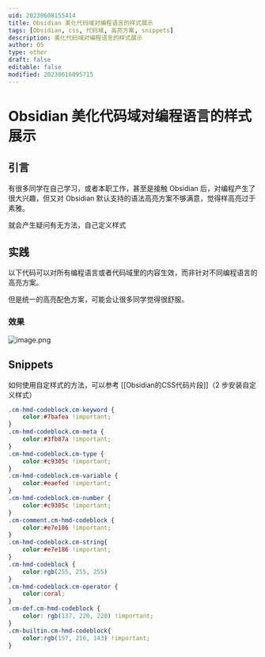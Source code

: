 ```yaml
---
uid: 20230608155414
title: Obsidian 美化代码域对编程语言的样式展示
tags: [Obsidian, css, 代码域, 高亮方案, snippets]
description: 美化代码域对编程语言的样式展示
author: OS
type: other
draft: false
editable: false
modified: 20230616095715
---
```


# Obsidian 美化代码域对编程语言的样式展示

## 引言

有很多同学在自己学习，或者本职工作，甚至是接触 Obsidian 后，对编程产生了很大兴趣，但又对 Obsidian 默认支持的语法高亮方案不够满意，觉得样高亮过于素雅。

就会产生疑问有无方法，自己定义样式

## 实践

以下代码可以对所有编程语言或者代码域里的内容生效，而非针对不同编程语言的高亮方案。

但是统一的高亮配色方案，可能会让很多同学觉得很舒服。

### 效果

![image.png](https://cdn.pkmer.cn/images/20230608155915.png!pkmer)

## Snippets

如何使用自定样式的方法，可以参考 [[Obsidian的CSS代码片段]]（2 步安装自定义样式）

```CSS
.cm-hmd-codeblock.cm-keyword {
    color:#7bafea !important;
}
.cm-hmd-codeblock.cm-meta {
    color:#3fb87a !important;
}
.cm-hmd-codeblock.cm-type {
    color:#c9305c !important;
}
.cm-hmd-codeblock.cm-variable {
    color:#eaefed !important;
}
.cm-hmd-codeblock.cm-number {
    color:#c9305c !important;
}
.cm-comment.cm-hmd-codeblock {
    color:#e7e186 !important;
}
.cm-hmd-codeblock.cm-string{
    color:#e7e186 !important;
}
.cm-hmd-codeblock {
    color:rgb(255, 255, 255)
}
.cm-hmd-codeblock.cm-operator {
    color:coral;
}
.cm-def.cm-hmd-codeblock {
    color: rgb(137, 220, 220) !important;
}
.cm-builtin.cm-hmd-codeblock{
    color:rgb(157, 216, 143) !important;
}
```